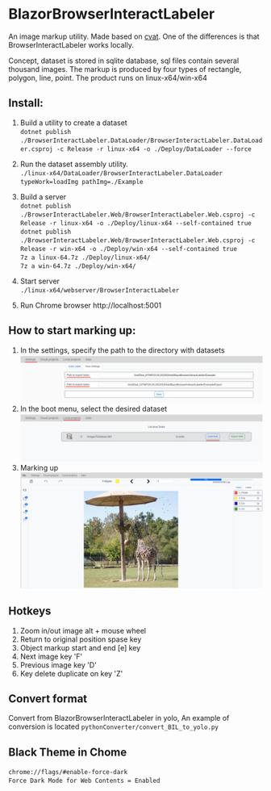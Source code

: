 # BlazorBrowserInteractLabeler

An image markup utility. Made based on [cvat](https://github.com/opencv/cvat). One of the differences is that BrowserInteractLabeler works locally.

Concept, dataset is stored in sqlite database, sql files contain several thousand images. The markup is produced by four types of rectangle, polygon, line, point. The product runs on linux-x64/win-x64

## Install:
1. Build a utility to create a dataset <br>
   `dotnet publish ./BrowserInteractLabeler.DataLoader/BrowserInteractLabeler.DataLoader.csproj -c Release -r linux-x64 -o ./Deploy/DataLoader --force`<br>

2. Run the dataset assembly utility.<br>
     `./linux-x64/DataLoader/BrowserInteractLabeler.DataLoader typeWork=loadImg pathImg=./Example`
3. Build a server<br>
     `dotnet publish ./BrowserInteractLabeler.Web/BrowserInteractLabeler.Web.csproj -c Release -r linux-x64 -o ./Deploy/linux-x64 --self-contained true`<br>
     `dotnet publish ./BrowserInteractLabeler.Web/BrowserInteractLabeler.Web.csproj -c Release -r win-x64 -o ./Deploy/win-x64 --self-contained true`<br>
     `7z a linux-64.7z ./Deploy/linux-x64/`<br>
     `7z a win-64.7z ./Deploy/win-x64/`<br>
4. Start server<br>
     `./linux-x64/webserver/BrowserInteractLabeler`
5. Run Chrome browser http://localhost:5001<br>

## How to start marking up:
1. In the settings, specify the path to the directory with datasets
   ![plot](./Info/settings.jpg)
2. In the boot menu, select the desired dataset
   ![plot](./Info/load_db.jpg)
3. Marking up
   ![plot](./Info/start_page.jpg)

## Hotkeys <br>
1. Zoom in/out image alt + mouse wheel
2. Return to original position spase key
3. Object markup start and end [e] key
4. Next image key 'F'
5. Previous image key 'D'
6. Key delete duplicate on key 'Z'

## Convert format  <br>
Convert from BlazorBrowserInteractLabeler in yolo,  An example of conversion is located `pythonConverter/convert_BIL_to_yolo.py`

## Black Theme in Chome <br>
`chrome://flags/#enable-force-dark`<br>
`Force Dark Mode for Web Contents = Enabled`<br>